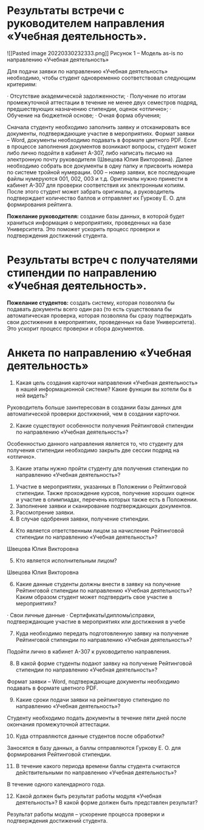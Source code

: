             

# Результаты встречи с руководителем направления «Учебная деятельность».
![[Pasted image 20220330232333.png]]
Рисунок 1 – Модель as-is по направлению «Учебная деятельность»

Для подачи заявки по направлению «Учебная деятельность» необходимо, чтобы студент одновременно соответствовал следующим критериям:

· Отсутствие академической задолженности;
· Получение по итогам промежуточной аттестации в течение не менее двух семестров подряд, предшествующих назначению стипендии, оценок «отлично»;
· Обучение на бюджетной основе;
· Очная форма обучения;

Сначала студенту необходимо заполнить заявку и отсканировать все документы, подтверждающие участие в мероприятиях. Формат заявки – Word, документы необходимо подавать в формате цветного PDF.
Если в процессе заполнения документов возникают вопросы, студент может либо лично подойти в кабинет А-307, либо написать письмо на электронную почту руководителя (Швецова Юлия Викторовна).
Далее необходимо собрать все документы в одну папку и присвоить номера по системе тройной нумерации. 000 – номер заявки, все последующие файлы нумеруются 001, 002, 003 и т.д.
Оригиналы нужно принести в кабинет А-307 для проверки соответствия их электронным копиям. После этого студент может забрать оригиналы, а руководитель подтверждает количество баллов и отправляет их Гуркову Е. О. для формирования рейтинга.

**Пожелание руководителя:** создание базы данных, в которой будет храниться информация о мероприятиях, проведенных на базе Университета. Это поможет ускорить процесс проверки и подтверждения достижений студента.

# Результаты встреч с получателями стипендии по направлению «Учебная деятельность».

**Пожелание студентов:** создать систему, которая позволяла бы подавать документы всего один раз (то есть существовала бы автоматическая проверка, которая позволяла бы сразу подтверждать свои достижения в мероприятиях, проведенных на базе Университета). Это ускорит процесс проверки и сбора документов.

# Анкета по направлению «Учебная деятельность»

1. Какая цель создания карточки направления «Учебная деятельность» в нашей информационной системе? Какие функции вы хотели бы в ней видеть?

Руководитель больше заинтересован в создании базы данных для автоматической проверки достижений, чем в создании карточки.

2. Какие существуют особенности получения Рейтинговой стипендии по направлению «Учебная деятельность»?

Особенностью данного направления является то, что студенту для получения стипендии необходимо закрыть две сессии подряд на «отлично».

3. Какие этапы нужно пройти студенту для получения стипендии по направлению «Учебная деятельность»?

1) Участие в мероприятиях, указанных в Положении о Рейтинговой стипендии. Также прохождение курсов, получение хороших оценок и участие в олимпиадах, перечень которых также есть в Положении.
2) Заполнение заявки и сканирование подтверждающих документов.
3) Рассмотрение заявки.
4) В случае одобрения заявки, получение стипендии.

4. Кто является ответственным лицом за начисление Рейтинговой стипендии по направлению «Учебная деятельность»?

Швецова Юлия Викторовна

5. Кто является исполнительным лицом?

Швецова Юлия Викторовна

6. Какие данные студенты должны внести в заявку на получение Рейтинговой стипендии по направлению «Учебная деятельность»? Каким образом студент может подтвердить свое участие в мероприятиях?

· Свои личные данные
· Сертификаты\дипломы\справки, подтверждающие участие в мероприятиях или достижения в учебе

7. Куда необходимо передать подготовленную заявку на получение Рейтинговой стипендии по направлению «Учебная деятельность»?

Подойти лично в кабинет А-307 к руководителю направления.

8. В какой форме студенты подают заявку на получение Рейтинговой стипендии по направлению «Учебная деятельность»?

Формат заявки – Word, подтверждающие документы необходимо подавать в формате цветного PDF.

9. Какие сроки подачи заявки на рейтинговую стипендию по направлению «Учебная деятельность»?

Студенту необходимо подать документы в течение пяти дней после окончания промежуточной аттестации.

10. Куда отправляются данные студентов после обработки?

Заносятся в базу данных, а баллы отправляются Гуркову Е. О. для формирования Рейтинговой стипендии.

11. В течение какого периода времени баллы студента считаются действительными по направлению «Учебная деятельность»?

В течение одного календарного года.

12. Какой должен быть результат работы модуля «Учебная деятельность»? В какой форме должен быть представлен результат?

Результат работы модуля – ускорение процесса проверки и подтверждения достижений студента.